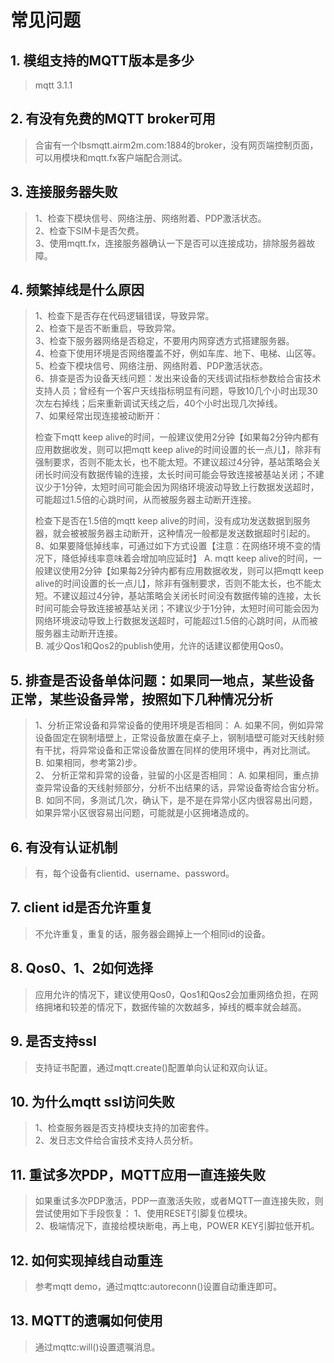 # 常见问题

## 1. 模组支持的MQTT版本是多少

>mqtt 3.1.1

## 2. 有没有免费的MQTT broker可用

>合宙有一个lbsmqtt.airm2m.com:1884的broker，没有网页端控制页面，可以用模块和mqtt.fx客户端配合测试。

## 3. 连接服务器失败

>1、检查下模块信号、网络注册、网络附着、PDP激活状态。<br>
>2、检查下SIM卡是否欠费。<br>
>3、使用mqtt.fx，连接服务器确认一下是否可以连接成功，排除服务器故障。<br>

## 4. 频繁掉线是什么原因

>1、检查下是否存在代码逻辑错误，导致异常。<br>
>2、检查下是否不断重启，导致异常。<br>
>3、检查下服务器网络是否稳定，不要用内网穿透方式搭建服务器。<br>
>4、检查下使用环境是否网络覆盖不好，例如车库、地下、电梯、山区等。<br>
>5、检查下模块信号、网络注册、网络附着、PDP激活状态。<br>
>6、排查是否为设备天线问题：发出来设备的天线调试指标参数给合宙技术支持人员；曾经有一个客户天线指标明显有问题，导致10几个小时出现30次左右掉线；后来重新调试天线之后，40个小时出现几次掉线。<br>
>7、如果经常出现连接被动断开：
>
>检查下mqtt keep alive的时间，一般建议使用2分钟【如果每2分钟内都有应用数据收发，则可以把mqtt keep alive的时间设置的长一点儿】，除非有强制要求，否则不能太长，也不能太短。不建议超过4分钟，基站策略会关闭长时间没有数据传输的连接，太长时间可能会导致连接被基站关闭；不建议少于1分钟，太短时间可能会因为网络环境波动导致上行数据发送超时，可能超过1.5倍的心跳时间，从而被服务器主动断开连接。<br>
>
>检查下是否在1.5倍的mqtt keep alive的时间，没有成功发送数据到服务器，就会被被服务器主动断开，这种情况一般都是发送数据超时引起的。<br>
>8、如果要降低掉线率，可通过如下方式设置【注意：在网络环境不变的情况下，降低掉线率意味着会增加响应延时】
>A. mqtt keep alive的时间，一般建议使用2分钟【如果每2分钟内都有应用数据收发，则可以把mqtt keep alive的时间设置的长一点儿】，除非有强制要求，否则不能太长，也不能太短。不建议超过4分钟，基站策略会关闭长时间没有数据传输的连接，太长时间可能会导致连接被基站关闭；不建议少于1分钟，太短时间可能会因为网络环境波动导致上行数据发送超时，可能超过1.5倍的心跳时间，从而被服务器主动断开连接。<br>
>B. 减少Qos1和Qos2的publish使用，允许的话建议都使用Qos0。<br>

## 5. 排查是否设备单体问题：如果同一地点，某些设备正常，某些设备异常，按照如下几种情况分析

>1、分析正常设备和异常设备的使用环境是否相同：
>A. 如果不同，例如异常设备固定在钢制墙壁上，正常设备放置在桌子上，钢制墙壁可能对天线射频有干扰，将异常设备和正常设备放置在同样的使用环境中，再对比测试。
>B. 如果相同，参考第2)步。<br>
>2、 分析正常和异常的设备，驻留的小区是否相同：
>A. 如果相同，重点排查异常设备的天线射频部分，分析不出结果的话，异常设备寄给合宙分析。
>B. 如同不同，多测试几次，确认下，是不是在异常小区内很容易出问题，如果异常小区很容易出问题，可能就是小区拥堵造成的。


## 6. 有没有认证机制

>有，每个设备有clientid、username、password。

## 7. client id是否允许重复

>不允许重复，重复的话，服务器会踢掉上一个相同id的设备。

## 8.  Qos0、1、2如何选择

>应用允许的情况下，建议使用Qos0，Qos1和Qos2会加重网络负担，在网络拥堵和较差的情况下，数据传输的次数越多，掉线的概率就会越高。

## 9. 是否支持ssl

>支持证书配置，通过mqtt.create()配置单向认证和双向认证。

## 10. 为什么mqtt ssl访问失败

>1、检查服务器是否支持模块支持的加密套件。<br>
>2、发日志文件给合宙技术支持人员分析。<br>

## 11. 重试多次PDP，MQTT应用一直连接失败

>如果重试多次PDP激活，PDP一直激活失败，或者MQTT一直连接失败，则尝试使用如下手段恢复：
>1、使用RESET引脚复位模块。<br>
>2、极端情况下，直接给模块断电，再上电，POWER KEY引脚拉低开机。<br>

## 12. 如何实现掉线自动重连

>参考mqtt demo，通过mqttc:autoreconn()设置自动重连即可。

## 13. MQTT的遗嘱如何使用

> 通过mqttc:will()设置遗嘱消息。
>
